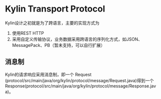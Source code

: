 # Kylin Transport Protocol

Kylin设计之初就是为了跨语言，主要的实现方式为

1. 使用REST HTTP
2. 采用自定义传输协议，业务数据采用跨语言的序列化方式，如JSON、MessagePack、PB（暂未支持，可以自行扩展）

## 消息制

Kylin的请求响应采用消息制，即一个 Request (protocol/src/main/java/org/kylin/protocol/message/Request.java)得到一个Response(protocol/src/main/java/org/kylin/protocol/message/Response.java)。


